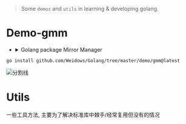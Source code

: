 <!--
 * @?: *********************************************************************
 * @Author: Weidows
 * @Date: 2022-08-30 14:51:11
 * @LastEditors: Weidows
 * @LastEditTime: 2022-09-01 18:57:17
 * @FilePath: \Gmm\README.md
 * @Description:
 * @!: *********************************************************************
-->

> Some `demos` and `utils` in learning & developing golang.

# Demo-gmm

- <details>

    <summary> Golang package Mirror Manager </summary>

  ***

    ```console
    ╰─ gmm test
    proxys
            352ms   aliyun
            278ms   proxy-cn
            642ms   proxy-io
            269ms   baidu
            1002ms  tencent
            406ms   huawei
            837ms   default
    sumdbs
            2073ms  default
            789ms   google
            1957ms  sumdb-io
    ```
    
    ```console
    ╰─ gmm proxy huawei                                                                                                pwsh   95  12:17:56  
    Proxy use huawei https://repo.huaweicloud.com/repository/goproxy
    
    ╰─ gmm sumdb default                                                                                              pwsh   95  12:17:17 
    Sumdb use default https://sum.golang.org
    ```

  </details>

```shell
go install github.com/Weidows/Golang/tree/master/demo/gmm@latest
```

<a>![分割线](https://www.helloimg.com/images/2022/07/01/ZM0SoX.png)</a>

# Utils

一些工具方法, 主要为了解决标准库中棘手/经常复用但没有的情况